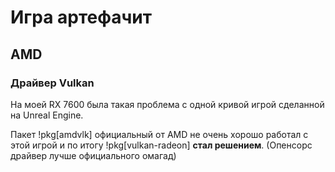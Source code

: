 # Игра артефачит
## AMD
### Драйвер Vulkan
На моей RX 7600 была такая проблема с одной кривой игрой сделанной на Unreal Engine.

Пакет !pkg[amdvlk] официальный от AMD не очень хорошо работал с этой игрой и по итогу !pkg[vulkan-radeon] **стал решением**. (Опенсорс драйвер лучше официального омагад)